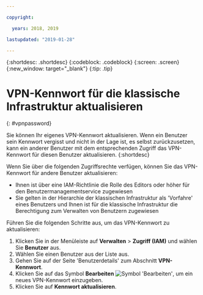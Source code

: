 ```yaml
---

copyright:

  years: 2018, 2019

lastupdated: "2019-01-28"

---
```


{:shortdesc: .shortdesc}
{:codeblock: .codeblock}
{:screen: .screen}
{:new_window: target="_blank"}
{:tip: .tip}

# VPN-Kennwort für die klassische Infrastruktur aktualisieren
{: #vpnpassword}

Sie können Ihr eigenes VPN-Kennwort aktualisieren. Wenn ein Benutzer sein Kennwort vergisst und nicht in der Lage ist, es selbst zurückzusetzen, kann ein anderer Benutzer mit dem entsprechenden Zugriff das VPN-Kennwort für diesen Benutzer aktualisieren. 
{:shortdesc}

Wenn Sie über die folgenden Zugriffsrechte verfügen, können Sie das VPN-Kennwort für andere Benutzer aktualisieren:

  * Ihnen ist über eine IAM-Richtlinie die Rolle des Editors oder höher für den Benutzermanagementservice zugewiesen
  * Sie gelten in der Hierarchie der klassischen Infrastruktur als 'Vorfahre' eines Benutzers und Ihnen ist für die klassische Infrastruktur die Berechtigung zum Verwalten von Benutzern zugewiesen

Führen Sie die folgenden Schritte aus, um das VPN-Kennwort zu aktualisieren:

1. Klicken Sie in der Menüleiste auf **Verwalten** &gt; **Zugriff (IAM)** und wählen Sie **Benutzer** aus. 
2. Wählen Sie einen Benutzer aus der Liste aus.
3. Gehen Sie auf der Seite 'Benutzerdetails' zum Abschnitt **VPN-Kennwort**.
4. Klicken Sie auf das Symbol **Bearbeiten** ![Symbol 'Bearbeiten'](../icons/icon_write.svg), um ein neues VPN-Kennwort einzugeben. 
5. Klicken Sie auf **Kennwort aktualisieren**. 
